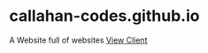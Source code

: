 # callahan-codes.github.io
A Website full of websites
<a href="https://callahan-codes.github.io/client/">View Client</a>